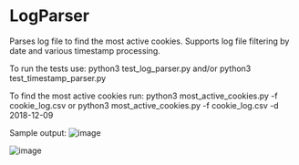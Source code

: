 # LogParser
Parses log file to find the most active cookies. Supports log file filtering by date and various timestamp processing.

To run the tests use:
python3 test_log_parser.py
and/or
python3 test_timestamp_parser.py

To find the most active cookies run:
python3 most_active_cookies.py -f cookie_log.csv
or 
python3 most_active_cookies.py -f cookie_log.csv -d 2018-12-09

Sample output:
![image](https://github.com/yahnyshc/LogParser/assets/143096926/313b2939-fb1f-469d-815d-16afd0251877)

![image](https://github.com/yahnyshc/LogParser/assets/143096926/4b51acd5-3181-4619-8233-1896bd715e9f)

